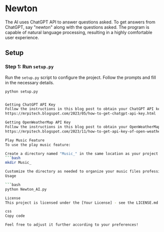 # Newton

The AI uses ChatGPT API to answer questions asked. To get answers from ChatGPT, say "newton" along with the questions asked. The program is capable of natural language processing, resulting in a highly comfortable user experience.

## Setup

### Step 1: Run `setup.py`

Run the `setup.py` script to configure the project. Follow the prompts and fill in the necessary details.


```bash
python setup.py


Getting ChatGPT API Key
Follow the instructions in this blog post to obtain your ChatGPT API key.
https://mrpitech.blogspot.com/2023/05/how-to-get-chatgpt-api-key.html

Getting OpenWeatherMap API Key
Follow the instructions in this blog post to obtain your OpenWeatherMap API key.
https://mrpitech.blogspot.com/2023/11/how-to-get-api-key-of-open-weather-map.html

Play Music Feature
To use the play music feature:

Create a directory named "Music_" in the same location as your project.
```bash
mkdir Music_

Customize the directory as needed to organize your music files professionally.
Usage

```bash
python Newton_AI.py

License
This project is licensed under the [Your License] - see the LICENSE.md file for details.

css
Copy code

Feel free to adjust it further according to your preferences!
